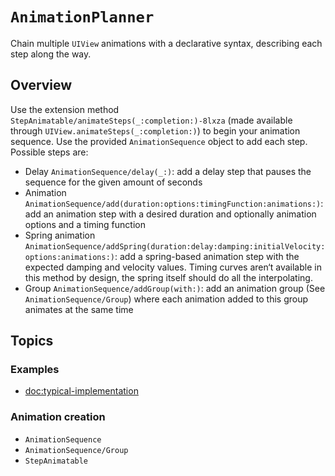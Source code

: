 # ``AnimationPlanner``

Chain multiple `UIView` animations with a declarative syntax, describing each step along the way.

## Overview

Use the extension method ``StepAnimatable/animateSteps(_:completion:)-8lxza`` (made available through `UIView.animateSteps(_:completion:)`) to begin your animation sequence. Use the provided ``AnimationSequence`` object to add each step. Possible steps are:
- Delay ``AnimationSequence/delay(_:)``: add a delay step that pauses the sequence for the given amount of seconds
- Animation ``AnimationSequence/add(duration:options:timingFunction:animations:)``: add an animation step with a desired duration and optionally animation options and a timing function
- Spring animation ``AnimationSequence/addSpring(duration:delay:damping:initialVelocity:options:animations:)``: add a spring-based animation step with the expected damping and velocity values. Timing curves aren‘t available in this method by design, the spring itself should do all the interpolating.
- Group ``AnimationSequence/addGroup(with:)``: add an animation group (See ``AnimationSequence/Group``) where each animation added to this group animates at the same time

## Topics

### Examples

- <doc:typical-implementation>

### Animation creation

- ``AnimationSequence``
- ``AnimationSequence/Group``
- ``StepAnimatable``
